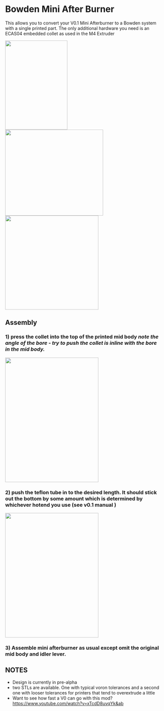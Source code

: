 # Bowden Mini After Burner

This allows you to convert your V0.1 Mini Afterburner to a Bowden system with a single printed part. The only additional hardware you need is an ECAS04 embedded collet as used in the M4 Extruder

<img src="https://github.com/bogeyf14/Voron_Mods/blob/main/Bowden%20Mini%20Afterburner/Images/Assembled%20Toolhead.png"  width="200" height="286"><img src="https://github.com/bogeyf14/Voron_Mods/blob/main/Bowden%20Mini%20Afterburner/Images/Guts.png"  width="315" height="276"><img src="https://github.com/bogeyf14/Voron_Mods/blob/main/Bowden%20Mini%20Afterburner/Images/mid%20Body.png"  width="300" height="302">




## **Assembly**
### 1) press the collet into the top of the printed mid body *note the angle of the bore - try to push the collet is inline with the bore in the mid body.*
<img src="https://github.com/bogeyf14/Voron_Mods/blob/main/Bowden%20Mini%20Afterburner/Images/IMG_20220112_123712.jpg"  width="300" height="400">

### 2) push the teflon tube in to the desired length. It should stick out the bottom by some amount which is determined by whichever hotend you use (see v0.1 manual ) 
<img src="https://github.com/bogeyf14/Voron_Mods/blob/main/Bowden%20Mini%20Afterburner/Images/IMG_20220112_135506.jpg"  width="300" height="400">

### 3) Assemble mini afterburner as usual except omit the original mid body and idler lever.


## NOTES
* Design is currently in pre-alpha 
* two STLs are available. One with typical voron tolerances and a second one with looser tolerances for printers that tend to overextrude a little
* Want to see how fast a V0 can go with this mod?    https://www.youtube.com/watch?v=xTcdD8uvqYk&ab
